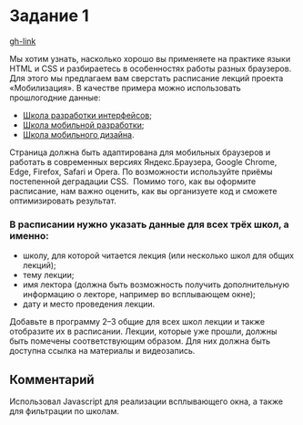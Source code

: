 # Задание 1

[gh-link](https://ottenokleshi.github.io/ya-first/)

Мы хотим узнать, насколько хорошо вы применяете на практике языки HTML и CSS и разбираетесь в особенностях работы разных браузеров. Для этого мы предлагаем вам сверстать расписание лекций проекта «Мобилизация». В качестве примера можно использовать прошлогодние данные:
* [Школа разработки интерфейсов](https://academy.yandex.ru/events/frontend/shri_msk-2016/);
* [Школа мобильной разработки](https://academy.yandex.ru/events/mobdev/msk-2016/);
* [Школа мобильного дизайна](https://academy.yandex.ru/events/design/msk-2016/).

Страница должна быть адаптирована для мобильных браузеров и работать в современных версиях Яндекс.Браузера, Google Chrome, Edge, Firefox, Safari и Opera. По возможности используйте приёмы постепенной деградации CSS.  Помимо того, как вы оформите расписание, нам важно оценить, как вы организуете код и сможете оптимизировать результат. 

### В расписании нужно указать данные для всех трёх школ, а именно:

* школу, для которой читается лекция (или несколько школ для общих лекций);
* тему лекции;
* имя лектора (должна быть возможность получить дополнительную информацию о лекторе, например во всплывающем окне);
* дату и место проведения лекции.

Добавьте в программу 2–3 общие для всех школ лекции и также отобразите их в расписании. Лекции, которые уже прошли, должны быть помечены соответствующим образом. Для них должна быть доступна ссылка на материалы и видеозапись.

## Комментарий

Использовал Javascript для реализации всплывающего окна, а также для фильтрации по школам.